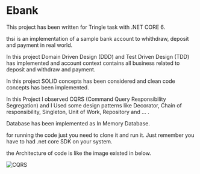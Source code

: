 # Ebank
This project has been written for Tringle task with .NET CORE 6.

thsi is an implementation of a sample bank account to whithdraw, deposit and payment in real world.

In this project Domain Driven Design (DDD) and Test Driven Design (TDD) has implemented and account context contains all business related to deposit and withdraw and payment.

In this project SOLID concepts has been considered and clean code concepts has been implemented.

In this Project I observed CQRS (Command Query Responsibility Segregation) and I Used some design patterns like Decorator, Chain of responsibility, Singleton, Unit of Work, Repository and ... .

Database has been implemented as In Memory Database.

for running the code just you need to clone it and run it. Just remember you have to had .net core SDK on your system.

the Architecture of code is like the image existed in below.

![CQRS](https://user-images.githubusercontent.com/95906175/169707997-c4c89423-e22b-4c92-99d9-9b846e51bc2a.jpg)
